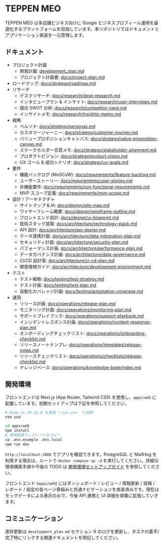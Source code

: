 # TEPPEN MEO

TEPPEN MEO は多店舗ビジネス向けに Google ビジネスプロフィール運用を最適化するプラットフォームを目指しています。本リポジトリではドキュメントとアプリケーション実装を一元管理します。

## ドキュメント
- プロジェクト計画
  - 開発計画: [development_plan.md](development_plan.md)
  - プロジェクト計画書: [docs/project-plan.md](docs/project-plan.md)
- ロードマップ: [docs/strategy/roadmap.md](docs/strategy/roadmap.md)
- リサーチ
  - デスクリサーチ: [docs/research/desk-research.md](docs/research/desk-research.md)
  - インタビュープラン & インサイト: [docs/research/user-interviews.md](docs/research/user-interviews.md)
  - 競合 SWOT 分析: [docs/research/competitor-swot.md](docs/research/competitor-swot.md)
  - インサイトメモ: [docs/research/insights-memo.md](docs/research/insights-memo.md)
- 戦略
  - ペルソナ: [docs/strategy/personas.md](docs/strategy/personas.md)
  - カスタマージャーニー: [docs/strategy/customer-journey.md](docs/strategy/customer-journey.md)
  - バリュープロポジションキャンバス: [docs/strategy/value-proposition-canvas.md](docs/strategy/value-proposition-canvas.md)
  - ステークホルダー合意メモ: [docs/strategy/stakeholder-alignment.md](docs/strategy/stakeholder-alignment.md)
  - プロダクトビジョン: [docs/strategy/product-vision.md](docs/strategy/product-vision.md)
  - UX ゴール & 成功シナリオ: [docs/strategy/ux-goals.md](docs/strategy/ux-goals.md)
- 要件
  - 機能バックログ (MoSCoW): [docs/requirements/feature-backlog.md](docs/requirements/feature-backlog.md)
  - ユーザーストーリー: [docs/requirements/user-stories.md](docs/requirements/user-stories.md)
  - 非機能要件: [docs/requirements/non-functional-requirements.md](docs/requirements/non-functional-requirements.md)
  - MVP スコープ定義: [docs/requirements/mvp-scope.md](docs/requirements/mvp-scope.md)
- 設計 / アーキテクチャ
  - サイトマップ & IA: [docs/design/site-map.md](docs/design/site-map.md)
  - ワイヤーフレーム概要: [docs/design/wireframe-outline.md](docs/design/wireframe-outline.md)
  - フロントエンド設計: [docs/design/ui-blueprint.md](docs/design/ui-blueprint.md)
  - 技術スタック提案: [docs/architecture/technology-stack.md](docs/architecture/technology-stack.md)
  - API 設計: [docs/architecture/api-design.md](docs/architecture/api-design.md)
  - データ連携計画: [docs/architecture/data-integration-plan.md](docs/architecture/data-integration-plan.md)
  - セキュリティ計画: [docs/architecture/security-plan.md](docs/architecture/security-plan.md)
  - パフォーマンス計画: [docs/architecture/performance-plan.md](docs/architecture/performance-plan.md)
  - データガバナンス計画: [docs/architecture/data-governance.md](docs/architecture/data-governance.md)
  - CI/CD 設計案: [docs/architecture/ci-cd-plan.md](docs/architecture/ci-cd-plan.md)
  - 開発環境ガイド: [docs/architecture/development-environment.md](docs/architecture/development-environment.md)
- テスト
  - テスト戦略: [docs/testing/test-strategy.md](docs/testing/test-strategy.md)
  - テスト計画: [docs/testing/test-plan.md](docs/testing/test-plan.md)
  - 自動化カバレッジ計画: [docs/testing/automation-coverage.md](docs/testing/automation-coverage.md)
- 運用
  - リリース計画: [docs/operations/release-plan.md](docs/operations/release-plan.md)
  - モニタリング計画: [docs/operations/monitoring-plan.md](docs/operations/monitoring-plan.md)
  - サポートプレイブック: [docs/operations/support-playbook.md](docs/operations/support-playbook.md)
  - インシデントレスポンス計画: [docs/operations/incident-response-plan.md](docs/operations/incident-response-plan.md)
  - オンボーディングチェックリスト: [docs/operations/onboarding-checklist.md](docs/operations/onboarding-checklist.md)
  - リリースノートテンプレ: [docs/operations/templates/release-notes.md](docs/operations/templates/release-notes.md)
  - リリースチェックリスト: [docs/operations/checklists/release-checklist.md](docs/operations/checklists/release-checklist.md)
  - ナレッジベース: [docs/operations/knowledge-base/index.md](docs/operations/knowledge-base/index.md)

## 開発環境
フロントエンドは Next.js (App Router, Tailwind CSS) を使用し、`apps/web` に配置しています。初期セットアップは下記を参照してください。

```bash
# Node.js 20.18.0 を使用（`nvm use` で切替）
nvm use

cd apps/web
npm install
# 環境変数テンプレートをコピー
cp .env.example .env.local
npm run dev
```

`http://localhost:3000` でアプリを確認できます。PostgreSQL と MailHog を利用する場合は、ルートで `docker compose up -d` を実行してください。詳細な環境構築手順や今後の TODO は [開発環境セットアップガイド](docs/architecture/development-environment.md) を参照してください。

フロントエンド (`apps/web`) にはダッシュボード / レビュー / 情報更新 / 投稿 / レポート / 設定の各ページ骨組みと共通ナビゲーションを実装済みです。現在はモックデータによる表示のみで、今後 API 連携と UI 詳細を順番に拡張していきます。

## コミュニケーション
進捗更新は `development_plan.md` セクション 8 のログを更新し、タスクの着手/完了時にリンクする関連ドキュメントを明記してください。
